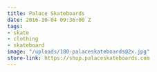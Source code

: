 ```yaml
---
title: Palace Skateboards
date: 2016-10-04 09:36:00 Z
tags:
- skate
- clothing
- skateboard
image: "/uploads/180-palaceskateboards@2x.jpg"
store-link: https://shop.palaceskateboards.com
---
```


